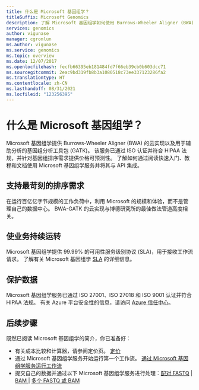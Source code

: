 ```yaml
---
title: 什么是 Microsoft 基因组学？
titleSuffix: Microsoft Genomics
description: 了解 Microsoft 基因组学如何使用 Burrows-Wheeler Aligner (BWA) 的云实现以及基因组分析工具包 (GATK) 为基因组排序提供支持。
services: genomics
author: vigunase
manager: cgronlun
ms.author: vigunase
ms.service: genomics
ms.topic: overview
ms.date: 12/07/2017
ms.openlocfilehash: fecfb66395eb181484fd7f66eb39cb0b603dcc71
ms.sourcegitcommit: 2eac9bd319fb8b3a1080518c73ee337123286fa2
ms.translationtype: HT
ms.contentlocale: zh-CN
ms.lasthandoff: 08/31/2021
ms.locfileid: "123256395"
---
```

# <a name="what-is-microsoft-genomics"></a>什么是 Microsoft 基因组学？
Microsoft 基因组学提供 Burrows-Wheeler Aligner (BWA) 的云实现以及用于辅助分析的基因组分析工具包 (GATK)。 该服务已通过 ISO 认证并符合 HIPAA 法规，并针对基因组排序需求提供价格可预测性。 了解如何通过阅读快速入门、教程和文档使用 Microsoft 基因组学服务并将其与 API 集成。

## <a name="support-your-most-demanding-sequencing-needs"></a>支持最苛刻的排序需求
在运行百亿亿字节规模的工作负荷中，利用 Microsoft 的规模和体验，而不是管理自己的数据中心。 BWA-GATK 的云实现与博德研究所的最佳做法管道高度相关。


## <a name="keep-your-business-running"></a>使业务持续运转
Microsoft 基因组学提供 99.99% 的可用性服务级别协议 (SLA)，用于接收工作流请求。 了解有关 Microsoft 基因组学 [SLA](https://azure.microsoft.com/support/legal/sla/genomics/v1_0/) 的详细信息。


## <a name="secure-your-data"></a>保护数据
Microsoft 基因组学服务已通过 ISO 27001、ISO 27018 和 ISO 9001 认证并符合 HIPAA 法规。 有关 Azure 平台安全性的信息，请访问 [Azure 信任中心](https://www.microsoft.com/trustcenter/security)。


## <a name="next-steps"></a>后续步骤
既然已阅读 Microsoft 基因组学的简介，你已准备好：
- 有关成本比较和计算器，请参阅定价页。 [定价](https://azure.microsoft.com/pricing/details/genomics/)
- 通过 Microsoft 基因组学服务开始运行第一个工作流。 [通过 Microsoft 基因组学服务运行工作流](quickstart-run-genomics-workflow-portal.md)
- 提交自己的数据并通过以下 Microsoft 基因组学服务进行处理：[配对 FASTQ](quickstart-input-pair-FASTQ.md) | [BAM ](quickstart-input-BAM.md) | [多个 FASTQ 或 BAM](quickstart-input-multiple.md) 


